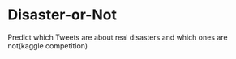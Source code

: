 # Disaster-or-Not
Predict which Tweets are about real disasters and which ones are not(kaggle competition)

